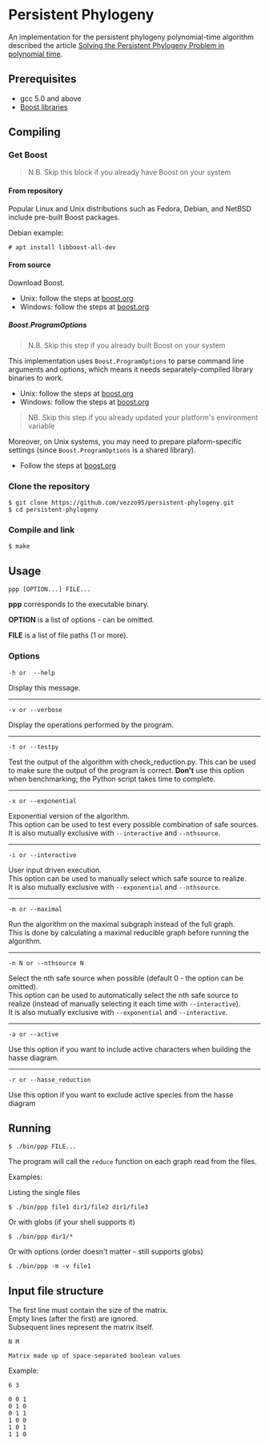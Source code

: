# Persistent Phylogeny

An implementation for the persistent phylogeny polynomial-time algorithm described the article [Solving the Persistent Phylogeny Problem in polynomial time](https://arxiv.org/abs/1611.01017).

## Prerequisites

- gcc 5.0 and above
- [Boost libraries](http://www.boost.org/more/getting_started/index.html)

## Compiling

### Get Boost

> N.B. Skip this block if you already have Boost on your system

#### From repository

Popular Linux and Unix distributions such as Fedora, Debian, and NetBSD include pre-built Boost packages.

Debian example:

```
# apt install libboost-all-dev
```

#### From source

Download Boost.

- Unix: follow the steps at [boost.org](http://www.boost.org/doc/libs/1_65_1/more/getting_started/unix-variants.html)
- Windows: follow the steps at [boost.org](http://www.boost.org/doc/libs/1_65_1/more/getting_started/windows.html)

##### Boost.ProgramOptions

> N.B. Skip this step if you already built Boost on your system

This implementation uses `Boost.ProgramOptions` to parse command line arguments and options, which means it needs separately-compiled library binaries to work.

- Unix: follow the steps at [boost.org](http://www.boost.org/doc/libs/1_65_1/more/getting_started/unix-variants.html#prepare-to-use-a-boost-library-binary)
- Windows: follow the steps at [boost.org](http://www.boost.org/doc/libs/1_65_1/more/getting_started/windows.html#prepare-to-use-a-boost-library-binary)

> NB. Skip this step if you already updated your platform's environment variable

Moreover, on Unix systems, you may need to prepare plaform-specific settings (since `Boost.ProgramOptions` is a shared library).

- Follow the steps at [boost.org](http://www.boost.org/doc/libs/1_65_1/more/getting_started/unix-variants.html#test-your-program)

### Clone the repository

```
$ git clone https://github.com/vezzo95/persistent-phylogeny.git
$ cd persistent-phylogeny
```

### Compile and link

```
$ make
```

## Usage

```
ppp [OPTION...] FILE...
```

**ppp** corresponds to the executable binary.

**OPTION** is a list of options - can be omitted.

**FILE** is a list of file paths (1 or more).

### Options

```
-h or  --help
```

Display this message.

___

```
-v or --verbose
```

Display the operations performed by the program.

___

```
-t or --testpy
```

Test the output of the algorithm with check_reduction.py.
This can be used to make sure the output of the program is correct.
**Don't** use this option when benchmarking; the Python script takes time to complete.

___

```
-x or --exponential
```

Exponential version of the algorithm.  
This option can be used to test every possible combination of safe sources.  
It is also mutually exclusive with `--interactive` and `--nthsource`.

___

```
-i or --interactive
```

User input driven execution.  
This option can be used to manually select which safe source to realize.  
It is also mutually exclusive with `--exponential` and `--nthsource`.

___

```
-m or --maximal
```

Run the algorithm on the maximal subgraph instead of the full graph.  
This is done by calculating a maximal reducible graph before running the algorithm.

___

```
-n N or --nthsource N
```

Select the nth safe source when possible (default 0 - the option can be omitted).  
This option can be used to automatically select the nth safe source to realize (instead of manually selecting it each time with `--interactive`).  
It is also mutually exclusive with `--exponential` and `--interactive`.

___

```
-a or --active
```
Use this option if you want to include active characters when building the hasse diagram.

___

```
-r or --hasse_reduction
```
Use this option if you want to exclude active species from the hasse diagram
## Running

```
$ ./bin/ppp FILE...
```

The program will call the `reduce` function on each graph read from the files.

Examples:

Listing the single files

```
$ ./bin/ppp file1 dir1/file2 dir1/file3
```

Or with globs (if your shell supports it)

```
$ ./bin/ppp dir1/*
```

Or with options (order doesn't matter - still supports globs)

```
$ ./bin/ppp -m -v file1
```

## Input file structure

The first line must contain the size of the matrix.  
Empty lines (after the first) are ignored.  
Subsequent lines represent the matrix itself.

```
N M

Matrix made up of space-separated boolean values
```

Example:

```
6 3

0 0 1
0 1 0
0 1 1
1 0 0
1 0 1
1 1 0
```
